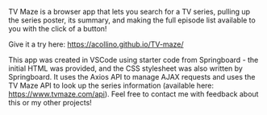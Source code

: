 TV Maze is a browser app that lets you search for a TV series, pulling up the series poster, its summary, and making the full episode list available to you with the click of a button!

Give it a try here: https://acollino.github.io/TV-maze/

This app was created in VSCode using starter code from Springboard - the initial HTML was provided, and the CSS stylesheet was also written by Springboard. It uses the Axios API to manage AJAX requests and uses the TV Maze API to look up the series information (available here: https://www.tvmaze.com/api). Feel free to contact me with feedback about this or my other projects!
